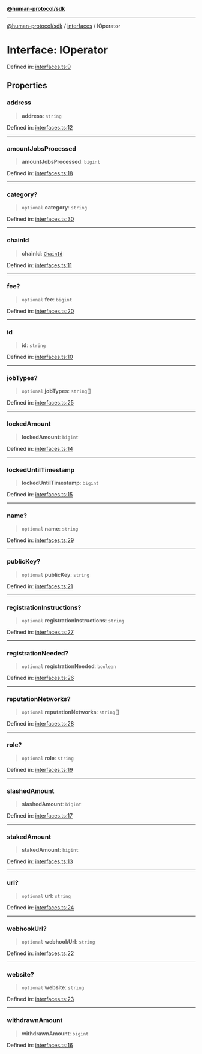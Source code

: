 [**@human-protocol/sdk**](../../README.md)

***

[@human-protocol/sdk](../../modules.md) / [interfaces](../README.md) / IOperator

# Interface: IOperator

Defined in: [interfaces.ts:9](https://github.com/humanprotocol/human-protocol/blob/111a3dfb8ed775487998fa7cc407fdc884e7a927/packages/sdk/typescript/human-protocol-sdk/src/interfaces.ts#L9)

## Properties

### address

> **address**: `string`

Defined in: [interfaces.ts:12](https://github.com/humanprotocol/human-protocol/blob/111a3dfb8ed775487998fa7cc407fdc884e7a927/packages/sdk/typescript/human-protocol-sdk/src/interfaces.ts#L12)

***

### amountJobsProcessed

> **amountJobsProcessed**: `bigint`

Defined in: [interfaces.ts:18](https://github.com/humanprotocol/human-protocol/blob/111a3dfb8ed775487998fa7cc407fdc884e7a927/packages/sdk/typescript/human-protocol-sdk/src/interfaces.ts#L18)

***

### category?

> `optional` **category**: `string`

Defined in: [interfaces.ts:30](https://github.com/humanprotocol/human-protocol/blob/111a3dfb8ed775487998fa7cc407fdc884e7a927/packages/sdk/typescript/human-protocol-sdk/src/interfaces.ts#L30)

***

### chainId

> **chainId**: [`ChainId`](../../enums/enumerations/ChainId.md)

Defined in: [interfaces.ts:11](https://github.com/humanprotocol/human-protocol/blob/111a3dfb8ed775487998fa7cc407fdc884e7a927/packages/sdk/typescript/human-protocol-sdk/src/interfaces.ts#L11)

***

### fee?

> `optional` **fee**: `bigint`

Defined in: [interfaces.ts:20](https://github.com/humanprotocol/human-protocol/blob/111a3dfb8ed775487998fa7cc407fdc884e7a927/packages/sdk/typescript/human-protocol-sdk/src/interfaces.ts#L20)

***

### id

> **id**: `string`

Defined in: [interfaces.ts:10](https://github.com/humanprotocol/human-protocol/blob/111a3dfb8ed775487998fa7cc407fdc884e7a927/packages/sdk/typescript/human-protocol-sdk/src/interfaces.ts#L10)

***

### jobTypes?

> `optional` **jobTypes**: `string`[]

Defined in: [interfaces.ts:25](https://github.com/humanprotocol/human-protocol/blob/111a3dfb8ed775487998fa7cc407fdc884e7a927/packages/sdk/typescript/human-protocol-sdk/src/interfaces.ts#L25)

***

### lockedAmount

> **lockedAmount**: `bigint`

Defined in: [interfaces.ts:14](https://github.com/humanprotocol/human-protocol/blob/111a3dfb8ed775487998fa7cc407fdc884e7a927/packages/sdk/typescript/human-protocol-sdk/src/interfaces.ts#L14)

***

### lockedUntilTimestamp

> **lockedUntilTimestamp**: `bigint`

Defined in: [interfaces.ts:15](https://github.com/humanprotocol/human-protocol/blob/111a3dfb8ed775487998fa7cc407fdc884e7a927/packages/sdk/typescript/human-protocol-sdk/src/interfaces.ts#L15)

***

### name?

> `optional` **name**: `string`

Defined in: [interfaces.ts:29](https://github.com/humanprotocol/human-protocol/blob/111a3dfb8ed775487998fa7cc407fdc884e7a927/packages/sdk/typescript/human-protocol-sdk/src/interfaces.ts#L29)

***

### publicKey?

> `optional` **publicKey**: `string`

Defined in: [interfaces.ts:21](https://github.com/humanprotocol/human-protocol/blob/111a3dfb8ed775487998fa7cc407fdc884e7a927/packages/sdk/typescript/human-protocol-sdk/src/interfaces.ts#L21)

***

### registrationInstructions?

> `optional` **registrationInstructions**: `string`

Defined in: [interfaces.ts:27](https://github.com/humanprotocol/human-protocol/blob/111a3dfb8ed775487998fa7cc407fdc884e7a927/packages/sdk/typescript/human-protocol-sdk/src/interfaces.ts#L27)

***

### registrationNeeded?

> `optional` **registrationNeeded**: `boolean`

Defined in: [interfaces.ts:26](https://github.com/humanprotocol/human-protocol/blob/111a3dfb8ed775487998fa7cc407fdc884e7a927/packages/sdk/typescript/human-protocol-sdk/src/interfaces.ts#L26)

***

### reputationNetworks?

> `optional` **reputationNetworks**: `string`[]

Defined in: [interfaces.ts:28](https://github.com/humanprotocol/human-protocol/blob/111a3dfb8ed775487998fa7cc407fdc884e7a927/packages/sdk/typescript/human-protocol-sdk/src/interfaces.ts#L28)

***

### role?

> `optional` **role**: `string`

Defined in: [interfaces.ts:19](https://github.com/humanprotocol/human-protocol/blob/111a3dfb8ed775487998fa7cc407fdc884e7a927/packages/sdk/typescript/human-protocol-sdk/src/interfaces.ts#L19)

***

### slashedAmount

> **slashedAmount**: `bigint`

Defined in: [interfaces.ts:17](https://github.com/humanprotocol/human-protocol/blob/111a3dfb8ed775487998fa7cc407fdc884e7a927/packages/sdk/typescript/human-protocol-sdk/src/interfaces.ts#L17)

***

### stakedAmount

> **stakedAmount**: `bigint`

Defined in: [interfaces.ts:13](https://github.com/humanprotocol/human-protocol/blob/111a3dfb8ed775487998fa7cc407fdc884e7a927/packages/sdk/typescript/human-protocol-sdk/src/interfaces.ts#L13)

***

### url?

> `optional` **url**: `string`

Defined in: [interfaces.ts:24](https://github.com/humanprotocol/human-protocol/blob/111a3dfb8ed775487998fa7cc407fdc884e7a927/packages/sdk/typescript/human-protocol-sdk/src/interfaces.ts#L24)

***

### webhookUrl?

> `optional` **webhookUrl**: `string`

Defined in: [interfaces.ts:22](https://github.com/humanprotocol/human-protocol/blob/111a3dfb8ed775487998fa7cc407fdc884e7a927/packages/sdk/typescript/human-protocol-sdk/src/interfaces.ts#L22)

***

### website?

> `optional` **website**: `string`

Defined in: [interfaces.ts:23](https://github.com/humanprotocol/human-protocol/blob/111a3dfb8ed775487998fa7cc407fdc884e7a927/packages/sdk/typescript/human-protocol-sdk/src/interfaces.ts#L23)

***

### withdrawnAmount

> **withdrawnAmount**: `bigint`

Defined in: [interfaces.ts:16](https://github.com/humanprotocol/human-protocol/blob/111a3dfb8ed775487998fa7cc407fdc884e7a927/packages/sdk/typescript/human-protocol-sdk/src/interfaces.ts#L16)
